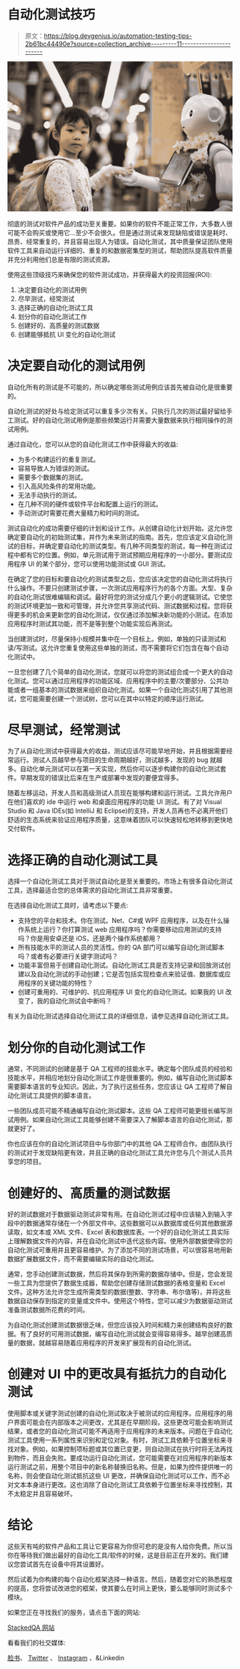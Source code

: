 # 自动化测试技巧

> 原文：<https://blog.devgenius.io/automation-testing-tips-2b61bc44490e?source=collection_archive---------11----------------------->

![](img/6b7f2dd718a9aed4dd96bb2e11a9c4fd.png)

彻底的测试对软件产品的成功至关重要。如果你的软件不能正常工作，大多数人很可能不会购买或使用它…至少不会很久。但是通过测试来发现缺陷或错误是耗时、昂贵、经常重复的，并且容易出现人为错误。自动化测试，其中质量保证团队使用软件工具来自动运行详细的、重复的和数据密集型的测试，帮助团队提高软件质量并充分利用他们总是有限的测试资源。

使用这些顶级技巧来确保您的软件测试成功，并获得最大的投资回报(ROI):

1.  决定要自动化的测试用例
2.  尽早测试，经常测试
3.  选择正确的自动化测试工具
4.  划分你的自动化测试工作
5.  创建好的、高质量的测试数据
6.  创建能够抵抗 UI 变化的自动化测试

# 决定要自动化的测试用例

自动化所有的测试是不可能的，所以确定哪些测试用例应该首先被自动化是很重要的。

自动化测试的好处与给定测试可以重复多少次有关。只执行几次的测试最好留给手工测试。好的自动化测试用例是那些频繁运行并需要大量数据来执行相同操作的测试用例。

通过自动化，您可以从您的自动化测试工作中获得最大的收益:

*   为多个构建运行的重复测试。
*   容易导致人为错误的测试。
*   需要多个数据集的测试。
*   引入高风险条件的常用功能。
*   无法手动执行的测试。
*   在几种不同的硬件或软件平台和配置上运行的测试。
*   手动测试时需要花费大量精力和时间的测试。

测试自动化的成功需要仔细的计划和设计工作。从创建自动化计划开始。这允许您确定要自动化的初始测试集，并作为未来测试的指南。首先，您应该定义自动化测试的目标，并确定要自动化的测试类型。有几种不同类型的测试，每一种在测试过程中都有它的位置。例如，单元测试用于测试预期应用程序的一小部分。要测试应用程序 UI 的某个部分，您可以使用功能测试或 GUI 测试。

在确定了您的目标和要自动化的测试类型之后，您应该决定您的自动化测试将执行什么操作。不要只创建测试步骤，一次测试应用程序行为的各个方面。大型、复杂的自动化测试很难编辑和调试。最好将您的测试分成几个更小的逻辑测试。它使您的测试环境更加一致和可管理，并允许您共享测试代码、测试数据和过程。您将获得更多的机会来更新您的自动化测试，仅仅通过添加解决新功能的小测试。在添加应用程序时测试其功能，而不是等到整个功能实现后再测试。

当创建测试时，尽量保持小规模并集中在一个目标上。例如，单独的只读测试和读/写测试。这允许您重复使用这些单独的测试，而不需要将它们包含在每个自动化测试中。

一旦您创建了几个简单的自动化测试，您就可以将您的测试组合成一个更大的自动化测试。您可以通过应用程序的功能区域、应用程序中的主要/次要部分、公共功能或者一组基本的测试数据来组织自动化测试。如果一个自动化测试引用了其他测试，您可能需要创建一个测试树，您可以在其中以特定的顺序运行测试。

# 尽早测试，经常测试

为了从自动化测试中获得最大的收益，测试应该尽可能早地开始，并且根据需要经常运行。测试人员越早参与项目的生命周期越好，测试越多，发现的 bug 就越多。自动化单元测试可以在第一天实现，然后你可以逐步构建你的自动化测试套件。早期发现的错误比后来在生产或部署中发现的要便宜得多。

随着左移运动，开发人员和高级测试人员现在能够构建和运行测试。工具允许用户在他们喜欢的 ide 中运行 web 和桌面应用程序的功能 UI 测试。有了对 Visual Studio 和 Java IDEs(如 IntelliJ 和 Eclipse)的支持，开发人员再也不必离开他们舒适的生态系统来验证应用程序质量，这意味着团队可以快速轻松地转移到更快地交付软件。

# 选择正确的自动化测试工具

选择一个自动化测试工具对于测试自动化是至关重要的。市场上有很多自动化测试工具，选择最适合您的总体需求的自动化测试工具非常重要。

在选择自动化测试工具时，请考虑以下要点:

*   支持您的平台和技术。你在测试。Net、C#或 WPF 应用程序，以及在什么操作系统上运行？你打算测试 web 应用程序吗？你需要移动应用测试的支持吗？你是用安卓还是 iOS，还是两个操作系统都用？
*   所有技能水平的测试人员的灵活性。你的 QA 部门可以编写自动化测试脚本吗？或者有必要进行关键字测试吗？
*   功能丰富但易于创建自动化测试。自动化测试工具是否支持记录和回放测试创建以及自动化测试的手动创建；它是否包括实现检查点来验证值、数据库或应用程序的关键功能的特性？
*   创建可重用的、可维护的、抗应用程序 UI 变化的自动化测试。如果我的 UI 改变了，我的自动化测试会中断吗？

有关为自动化测试选择自动化测试工具的详细信息，请参见选择自动化测试工具。

# 划分你的自动化测试工作

通常，不同测试的创建是基于 QA 工程师的技能水平。确定每个团队成员的经验和技能水平，并相应地划分自动化测试工作是很重要的。例如，编写自动化测试脚本需要脚本语言的专业知识。因此，为了执行这些任务，您应该让 QA 工程师了解自动化测试工具提供的脚本语言。

一些团队成员可能不精通编写自动化测试脚本。这些 QA 工程师可能更擅长编写测试用例。如果自动化测试工具能够创建不需要深入了解脚本语言的自动化测试，那就更好了。

你也应该在你的自动化测试项目中与你部门中的其他 QA 工程师合作。由团队执行的测试对于发现缺陷更有效，并且正确的自动化测试工具允许您与几个测试人员共享您的项目。

# 创建好的、高质量的测试数据

好的测试数据对于数据驱动测试非常有用。在自动化测试过程中应该输入到输入字段中的数据通常存储在一个外部文件中。这些数据可以从数据库或任何其他数据源读取，如文本或 XML 文件、Excel 表和数据库表。一个好的自动化测试工具实际上理解数据文件的内容，并在自动化测试中迭代这些内容。使用外部数据使得您的自动化测试可重用并且更容易维护。为了添加不同的测试场景，可以很容易地用新数据扩展数据文件，而不需要编辑实际的自动化测试。

通常，您手动创建测试数据，然后将其保存到所需的数据存储中。但是，您会发现一些工具为您提供了数据生成器，帮助您创建存储测试数据的表格变量和 Excel 文件。这种方法允许您生成所需类型的数据(整数、字符串、布尔值等)，并将这些数据自动保存到指定的变量或文件中。使用这个特性，您可以减少为数据驱动测试准备测试数据所花费的时间。

为自动化测试创建测试数据很乏味，但您应该投入时间和精力来创建结构良好的数据。有了良好的可用测试数据，编写自动化测试就会变得容易得多。越早创建高质量的数据，就越容易随着应用程序的开发来扩展现有的自动化测试。

# 创建对 UI 中的更改具有抵抗力的自动化测试

使用脚本或关键字测试创建的自动化测试取决于被测试的应用程序。应用程序的用户界面可能会在内部版本之间更改，尤其是在早期阶段。这些更改可能会影响测试结果，或者您的自动化测试可能不再适用于应用程序的未来版本。问题在于自动化测试工具使用一系列属性来识别和定位对象。有时，测试工具依赖于位置坐标来寻找对象。例如，如果控制项标题或其位置已变更，则自动测试在执行时将无法再找到物件，而且会失败。要成功运行自动化测试，您可能需要在对应用程序的新版本运行测试之前，用整个项目中的新名称替换旧名称。但是，如果为控件提供唯一的名称，则会使自动化测试抵抗这些 UI 更改，并确保自动化测试可以工作，而不必对文本本身进行更改。这也消除了自动化测试工具依赖于位置坐标来寻找控制，其不太稳定并且容易破坏。

# 结论

这些天有吨的软件产品和工具让它更容易为你但可悲的是没有人给你免费。所以当你在等待我们做出最好的自动化工具/软件的时候，这是目前正在开发的。我们建议您尝试首先在设备中将其设置好。

然后试着为你构建的每个自动化框架选择一种语言。然后，随着您对它的熟悉程度的提高，您将尝试改进您的框架，使其要么在时间上更快，要么能够同时测试多个模块。

如果您正在寻找我们的服务，请点击下面的网站:

[StackedQA 网站](https://www.stackedqa.com/)

看看我们的社交媒体:

[脸书](https://www.facebook.com/StackedQA)、 [Twitter](https://twitter.com/stackedqa) 、 [Instagram](https://instagram.com/stackedqa) 、&Linkedin